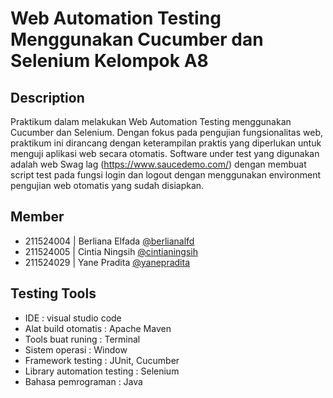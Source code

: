 # Web Automation Testing Menggunakan Cucumber dan Selenium Kelompok A8
## Description

Praktikum dalam melakukan Web Automation Testing menggunakan Cucumber dan Selenium. Dengan fokus pada pengujian fungsionalitas web, praktikum ini dirancang dengan keterampilan praktis yang diperlukan untuk menguji aplikasi web secara otomatis. Software under test yang digunakan adalah web Swag lag (https://www.saucedemo.com/) dengan membuat script test pada fungsi login dan logout dengan menggunakan environment pengujian web otomatis yang sudah disiapkan.

## Member

- 211524004 | Berliana Elfada [@berlianalfd](https://github.com/berlianalfd)
- 211524005 | Cintia Ningsih [@cintianingsih](https://github.com/cintianingsih)
- 211524029 | Yane Pradita [@yanepradita](https://github.com/yanepradita)

## Testing Tools

- IDE : visual studio code
- Alat build otomatis : Apache Maven
- Tools buat runing : Terminal
- Sistem operasi : Window
- Framework testing : JUnit, Cucumber 
- Library automation testing : Selenium
- Bahasa pemrograman : Java
